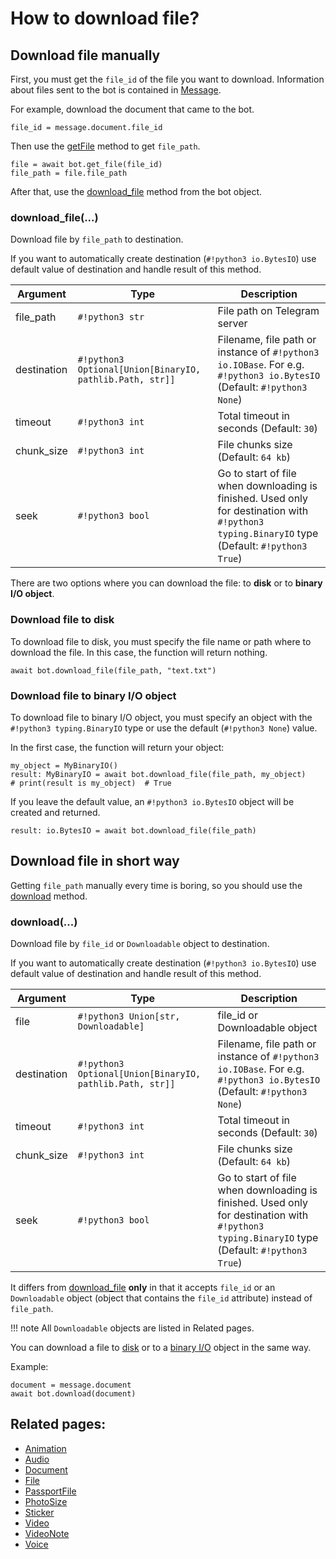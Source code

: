# How to download file?
## Download file manually
First, you must get the `file_id` of the file you want to download. Information about files sent to the bot is contained in [Message](./types/message.md).

For example, download the document that came to the bot.
```python3
file_id = message.document.file_id
```

Then use the [getFile](./methods/get_file.md) method to get `file_path`.
```python3
file = await bot.get_file(file_id)
file_path = file.file_path
```

After that, use the [download_file](#download_file) method from the bot object.

### download_file(...)

Download file by `file_path` to destination.

If you want to automatically create destination (`#!python3 io.BytesIO`) use default
value of destination and handle result of this method.

|Argument|Type|Description|
|---|---|---|
| file_path | `#!python3 str` | File path on Telegram server |
| destination | `#!python3 Optional[Union[BinaryIO, pathlib.Path, str]]` | Filename, file path or instance of `#!python3 io.IOBase`. For e.g. `#!python3 io.BytesIO` (Default: `#!python3 None`) |
| timeout | `#!python3 int` | Total timeout in seconds (Default: `30`) |
| chunk_size | `#!python3 int` | File chunks size (Default: `64 kb`) |
| seek | `#!python3 bool` | Go to start of file when downloading is finished. Used only for destination with `#!python3 typing.BinaryIO` type (Default: `#!python3 True`) |

There are two options where you can download the file: to **disk** or to **binary I/O object**.

### Download file to disk

To download file to disk, you must specify the file name or path where to download the file. In this case, the function will return nothing. 

```python3
await bot.download_file(file_path, "text.txt")
```

### Download file to binary I/O object

To download file to binary I/O object, you must specify an object with the `#!python3 typing.BinaryIO` type or use the default (`#!python3 None`) value.

In the first case, the function will return your object:
```python3
my_object = MyBinaryIO()
result: MyBinaryIO = await bot.download_file(file_path, my_object)
# print(result is my_object)  # True
```

If you leave the default value, an `#!python3 io.BytesIO` object will be created and returned.

```python3
result: io.BytesIO = await bot.download_file(file_path)
```

## Download file in short way

Getting `file_path` manually every time is boring, so you should use the [download](#download) method.

### download(...)

Download file by `file_id` or `Downloadable` object to destination.

If you want to automatically create destination (`#!python3 io.BytesIO`) use default
value of destination and handle result of this method.

|Argument|Type|Description|
|---|---|---|
| file | `#!python3 Union[str, Downloadable]` | file_id or Downloadable object |
| destination | `#!python3 Optional[Union[BinaryIO, pathlib.Path, str]]` | Filename, file path or instance of `#!python3 io.IOBase`. For e.g. `#!python3 io.BytesIO` (Default: `#!python3 None`) |
| timeout | `#!python3 int` | Total timeout in seconds (Default: `30`) |
| chunk_size | `#!python3 int` | File chunks size (Default: `64 kb`) |
| seek | `#!python3 bool` | Go to start of file when downloading is finished. Used only for destination with `#!python3 typing.BinaryIO` type (Default: `#!python3 True`) |

It differs from [download_file](#download_file) **only** in that it accepts `file_id` or an `Downloadable` object (object that contains the `file_id` attribute) instead of `file_path`.

!!! note
    All `Downloadable` objects are listed in Related pages.

You can download a file to [disk](#download-file-to-disk) or to a [binary I/O](#download-file-to-binary-io-object) object in the same way.

Example:

```python3
document = message.document
await bot.download(document)
```

## Related pages:

- [Animation](types/animation.md)
- [Audio](types/audio.md)
- [Document](types/document.md)
- [File](types/file.md)
- [PassportFile](types/passport_file.md)
- [PhotoSize](types/photo_size.md)
- [Sticker](types/sticker.md)
- [Video](types/video.md)
- [VideoNote](types/video_note.md)
- [Voice](types/voice.md)
